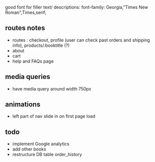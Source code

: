 good font for filler text/ descriptions: font-family: Georgia,"Times New Roman",Times,serif;

## routes notes

* routes : checkout, profile (user can check past orders and shipping info), products/:booktitle (?)
* about
* cart 
* help and FAQs page 

## media queries

* have media query around width 750px

## animations

* left part of nav slide in on first page load


## todo

* implement Google analytics
* add other books 
* restructure DB table order_history
